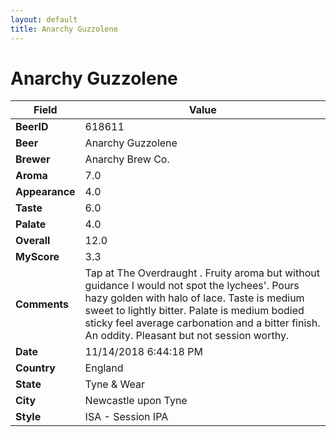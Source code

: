 ```yaml
---
layout: default
title: Anarchy Guzzolene
---
```


# Anarchy Guzzolene

| Field         | Value     |
|---------------|-----------|
| **BeerID** | 618611 |
| **Beer** | Anarchy Guzzolene |
| **Brewer** | Anarchy Brew Co. |
| **Aroma** | 7.0 |
| **Appearance** | 4.0 |
| **Taste** | 6.0 |
| **Palate** | 4.0 |
| **Overall** | 12.0 |
| **MyScore** | 3.3 |
| **Comments** | Tap at The Overdraught . Fruity aroma but without guidance I would not spot the lychees&#39;. Pours hazy golden with halo of lace. Taste is medium sweet to lightly bitter. Palate is medium bodied sticky feel average carbonation and a bitter finish. An oddity. Pleasant but not session worthy. |
| **Date** | 11/14/2018 6:44:18 PM |
| **Country** | England |
| **State** | Tyne &amp; Wear |
| **City** | Newcastle upon Tyne |
| **Style** | ISA - Session IPA |
